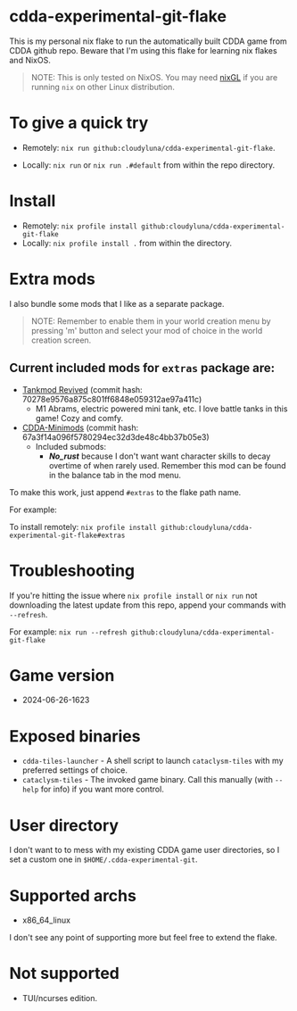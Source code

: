 # cdda-experimental-git-flake

This is my personal nix flake to run the automatically built CDDA game from
CDDA github repo. Beware that I'm using this flake for learning nix flakes and NixOS.

> NOTE: This is only tested on NixOS. You may need [nixGL](https://github.com/nix-community/nixGL) if
you are running `nix` on other Linux distribution.

# To give a quick try

- Remotely: `nix run github:cloudyluna/cdda-experimental-git-flake`.

- Locally: `nix run` or `nix run .#default` from within the repo directory.

# Install

- Remotely: `nix profile install github:cloudyluna/cdda-experimental-git-flake`
- Locally:  `nix profile install .` from within the directory.

# Extra mods

I also bundle some mods that I like as a separate package.

> NOTE: Remember to enable them in your world creation menu by pressing 'm' button and select your mod of choice
in the world creation screen.

## Current included mods for `extras` package are:
- [Tankmod Revived](https://github.com/chaosvolt/cdda-tankmod-revived-mod) (commit hash: 70278e9576a875c801ff6848e059312ae97a411c)
  - M1 Abrams, electric powered mini tank, etc. I love battle tanks in this game! Cozy and comfy.
- [CDDA-Minimods](https://github.com/John-Candlebury/CDDA-Minimods/) (commit hash: 67a3f14a096f5780294ec32d3de48c4bb37b05e3)
  - Included submods:
    - ***No_rust*** because I don't want want character skills to decay overtime of when rarely used. Remember
    this mod can be found in the balance tab in the mod menu.

To make this work, just append `#extras` to the flake path name.

For example:

To install remotely: `nix profile install github:cloudyluna/cdda-experimental-git-flake#extras`

# Troubleshooting

If you're hitting the issue where `nix profile install` or `nix run` not downloading the latest update from this repo, append
your commands with `--refresh`.

For example: `nix run --refresh github:cloudyluna/cdda-experimental-git-flake`


# Game version

- 2024-06-26-1623

# Exposed binaries

- `cdda-tiles-launcher` - A shell script to launch `cataclysm-tiles` with my preferred settings of choice.
- `cataclysm-tiles` - The invoked game binary. Call this manually (with `--help` for info) if you want more control.

# User directory

I don't want to to mess with my existing CDDA game user directories, so I set a custom one in `$HOME/.cdda-experimental-git`.

# Supported archs

- x86_64_linux

I don't see any point of supporting more but feel free to extend the flake.

# Not supported
- TUI/ncurses edition.
